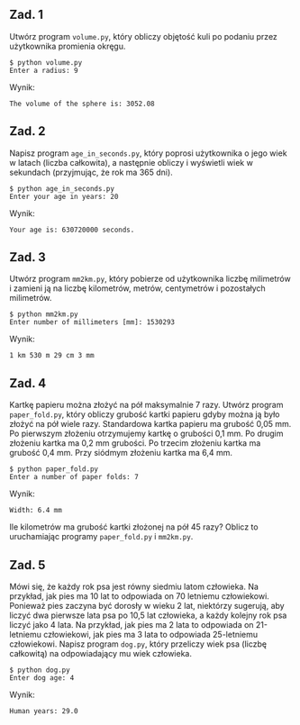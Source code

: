 ## Zad. 1
Utwórz program `volume.py`, który obliczy objętość kuli po podaniu przez użytkownika promienia okręgu.

```
$ python volume.py
Enter a radius: 9
```

Wynik:

```
The volume of the sphere is: 3052.08
```

## Zad. 2
Napisz program `age_in_seconds.py`, który poprosi użytkownika o jego wiek w latach (liczba całkowita), a następnie obliczy i wyświetli wiek w sekundach (przyjmując, że rok ma 365 dni).


```
$ python age_in_seconds.py
Enter your age in years: 20
```

Wynik:

```
Your age is: 630720000 seconds.
```


## Zad. 3
Utwórz program `mm2km.py`, który pobierze od użytkownika liczbę milimetrów i zamieni ją na liczbę kilometrów, metrów, centymetrów i pozostałych milimetrów.

```
$ python mm2km.py
Enter number of millimeters [mm]: 1530293
```

Wynik:

```
1 km 530 m 29 cm 3 mm
```


## Zad. 4
Kartkę papieru można złożyć na pół maksymalnie 7 razy. Utwórz program `paper_fold.py`, który obliczy grubość kartki papieru gdyby można ją było złożyć na pół wiele razy. Standardowa kartka papieru ma grubość 0,05 mm. Po pierwszym złożeniu otrzymujemy kartkę o grubości 0,1 mm. Po drugim złożeniu kartka ma 0,2 mm grubości. Po trzecim złożeniu kartka ma grubość 0,4 mm. Przy siódmym złożeniu kartka ma 6,4 mm.

```
$ python paper_fold.py
Enter a number of paper folds: 7
```

Wynik:

```
Width: 6.4 mm
```

Ile kilometrów ma grubość kartki złożonej na pół 45 razy? Oblicz to uruchamiając programy `paper_fold.py` i `mm2km.py`.


## Zad. 5
Mówi się, że każdy rok psa jest równy siedmiu latom człowieka. Na przykład, jak pies ma 10 lat to odpowiada on 70 letniemu człowiekowi. Ponieważ pies zaczyna być dorosły w wieku 2 lat, niektórzy sugerują, aby liczyć dwa pierwsze lata psa po 10,5 lat człowieka, a każdy kolejny rok psa liczyć jako 4 lata. Na przykład, jak pies ma 2 lata to odpowiada on 21-letniemu człowiekowi, jak pies ma 3 lata to odpowiada 25-letniemu człowiekowi. Napisz program `dog.py`, który przeliczy wiek psa (liczbę całkowitą) na odpowiadający mu wiek człowieka.


```
$ python dog.py 
Enter dog age: 4
```

Wynik:

```
Human years: 29.0
```
